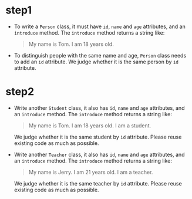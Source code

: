 # step1 
- To write a `Person` class, it must have `id`, `name` and `age` attributes, and an `introduce` method.
   The `introduce` method returns a string like:

   >My name is Tom. I am 18 years old.

- To distinguish people with the same name and age, `Person` class needs to add an `id` attribute.
   We judge whether it is the same person by `id` attribute.

# step2
- Write another `Student` class, it also has `id`, `name` and `age` attributes, and an `introduce` method.
   The `introduce` method returns a string like: 

   >My name is Tom. I am 18 years old. I am a student.

   We judge whether it is the same student by `id` attribute. 
   Please reuse existing code as much as possible.

- Write another `Teacher` class, it also has `id`, `name` and `age` attributes, and an `introduce` method.
   The `introduce` method returns a string like:

   >My name is Jerry. I am 21 years old. I am a teacher.

   We judge whether it is the same teacher by `id` attribute.
   Please reuse existing code as much as possible.
